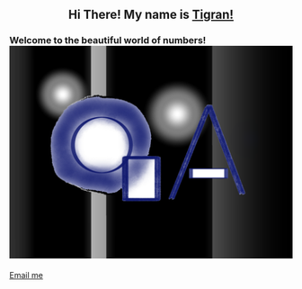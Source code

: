 ## <p align="center">Hi There! My name is [Tigran!](www.linkedin.com/in/tigranbal)
  
### Welcome to the beautiful world of numbers! ![QA](https://github.com/TigranBal/TigranBal/blob/main/IMG_0137.png)

[Email me](mailto:balasanyan@me.com?subject=Hi% "My email")

